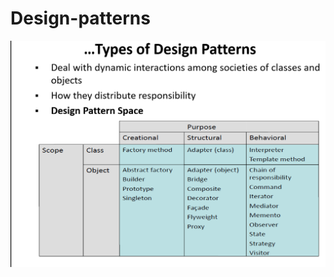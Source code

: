 # Design-patterns
![shot](https://github.com/kira23j/PyDSA/blob/main/02.DesignPatterns/description.png)

